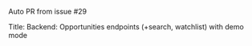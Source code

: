 Auto PR from issue #29

Title: Backend: Opportunities endpoints (+search, watchlist) with demo mode

